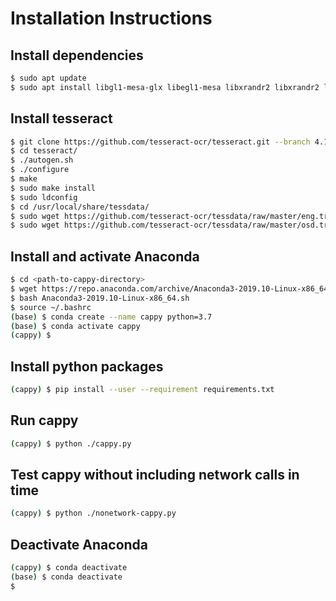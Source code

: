 # Installation Instructions

## Install dependencies
```bash
$ sudo apt update
$ sudo apt install libgl1-mesa-glx libegl1-mesa libxrandr2 libxrandr2 libxss1 libxcursor1 libxcomposite1 libasound2 libxi6 libxtst6 automake ca-certificates g++ git libtool libleptonica-dev make pkg-config
```

## Install tesseract
```bash
$ git clone https://github.com/tesseract-ocr/tesseract.git --branch 4.1 --single-branch
$ cd tesseract/
$ ./autogen.sh
$ ./configure
$ make
$ sudo make install
$ sudo ldconfig
$ cd /usr/local/share/tessdata/
$ sudo wget https://github.com/tesseract-ocr/tessdata/raw/master/eng.traineddata
$ sudo wget https://github.com/tesseract-ocr/tessdata/raw/master/osd.traineddata
```

## Install and activate Anaconda
```bash
$ cd <path-to-cappy-directory>
$ wget https://repo.anaconda.com/archive/Anaconda3-2019.10-Linux-x86_64.sh
$ bash Anaconda3-2019.10-Linux-x86_64.sh
$ source ~/.bashrc
(base) $ conda create --name cappy python=3.7
(base) $ conda activate cappy
(cappy) $
```

## Install python packages
```bash
(cappy) $ pip install --user --requirement requirements.txt
```

## Run cappy
```bash
(cappy) $ python ./cappy.py
```

## Test cappy without including network calls in time
```bash
(cappy) $ python ./nonetwork-cappy.py
```

## Deactivate Anaconda
```bash
(cappy) $ conda deactivate
(base) $ conda deactivate
$ 
```
